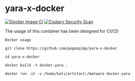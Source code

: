 # yara-x-docker
[![Docker Image CI](https://github.com/poppopjmp/yara-x-docker/actions/workflows/docker-image.yml/badge.svg)](https://github.com/poppopjmp/yara-x-docker/actions/workflows/docker-image.yml)
[![Codacy Security Scan](https://github.com/poppopjmp/yara-x-docker/actions/workflows/codacy.yml/badge.svg)](https://github.com/poppopjmp/yara-x-docker/actions/workflows/codacy.yml)

The usage of this container has been designed for CI/CD

```
Docker usage

git clone https://github.com/poppopjmp/yara-x-docker 

cd yara-x-docker

docker build -t docker-yara . 

docker run -it -v /home/kali/artifact:/malware docker-yara

```
